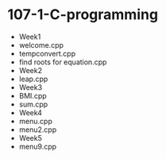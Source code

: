 # 107-1-C-programming

* Week1
* welcome.cpp
* tempconvert.cpp
* find roots for equation.cpp
* Week2
* leap.cpp
* Week3
* BMI.cpp
* sum.cpp
* Week4
* menu.cpp
* menu2.cpp
* Week5
* menu9.cpp

